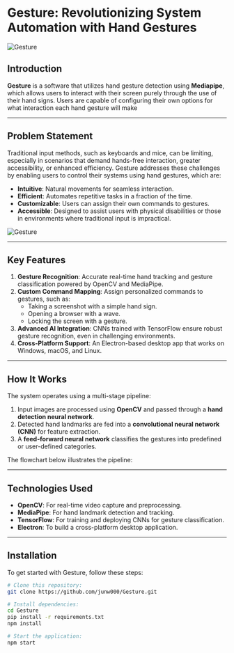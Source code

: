 # Gesture: Revolutionizing System Automation with Hand Gestures

![Gesture](image.png)

## Introduction
**Gesture** is a software that utilizes hand gesture detection using **Mediapipe**, which allows users to interact with their screen purely through the use of their hand signs. Users are capable of configuring their own options for what interaction each hand gesture will make 

---

## Problem Statement
Traditional input methods, such as keyboards and mice, can be limiting, especially in scenarios that demand hands-free interaction, greater accessibility, or enhanced efficiency. Gesture addresses these challenges by enabling users to control their systems using hand gestures, which are:

- **Intuitive**: Natural movements for seamless interaction.
- **Efficient**: Automates repetitive tasks in a fraction of the time.
- **Customizable**: Users can assign their own commands to gestures.
- **Accessible**: Designed to assist users with physical disabilities or those in environments where traditional input is impractical.

![Gesture](appdemoscreenshot.png)

---

## Key Features
1. **Gesture Recognition**: Accurate real-time hand tracking and gesture classification powered by OpenCV and MediaPipe.
2. **Custom Command Mapping**: Assign personalized commands to gestures, such as:
   - Taking a screenshot with a simple hand sign.
   - Opening a browser with a wave.
   - Locking the screen with a gesture.
3. **Advanced AI Integration**: CNNs trained with TensorFlow ensure robust gesture recognition, even in challenging environments.
4. **Cross-Platform Support**: An Electron-based desktop app that works on Windows, macOS, and Linux.

---

## How It Works
The system operates using a multi-stage pipeline:

1. Input images are processed using **OpenCV** and passed through a **hand detection neural network**.
2. Detected hand landmarks are fed into a **convolutional neural network (CNN)** for feature extraction.
3. A **feed-forward neural network** classifies the gestures into predefined or user-defined categories.

The flowchart below illustrates the pipeline:



---

## Technologies Used
- **OpenCV**: For real-time video capture and preprocessing.
- **MediaPipe**: For hand landmark detection and tracking.
- **TensorFlow**: For training and deploying CNNs for gesture classification.
- **Electron**: To build a cross-platform desktop application.

---

## Installation
To get started with Gesture, follow these steps:

```bash
# Clone this repository:
git clone https://github.com/junw000/Gesture.git

# Install dependencies:
cd Gesture
pip install -r requirements.txt
npm install

# Start the application:
npm start
